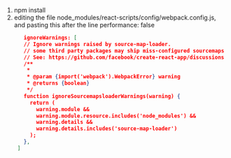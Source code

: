 1. npm install
2. editing the file node_modules/react-scripts/config/webpack.config.js, and pasting this after the line performance: false
   ```json
      ignoreWarnings: [
      // Ignore warnings raised by source-map-loader.
      // some third party packages may ship miss-configured sourcemaps, that interrupts the build
      // See: https://github.com/facebook/create-react-app/discussions/11278#discussioncomment-1780169
      /**
       *
       * @param {import('webpack').WebpackError} warning
       * @returns {boolean}
       */
      function ignoreSourcemapsloaderWarnings(warning) {
        return (
          warning.module &&
          warning.module.resource.includes('node_modules') &&
          warning.details &&
          warning.details.includes('source-map-loader')
        );
      },
    ]
   ```

